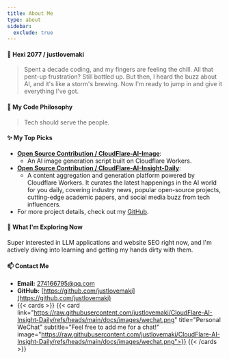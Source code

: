 ```yaml
---
title: About Me
type: about
sidebar:
  exclude: true
---
```

#### 👋 Hexi 2077 / justlovemaki

> Spent a decade coding, and my fingers are feeling the chill. All that pent-up frustration? Still bottled up. But then, I heard the buzz about AI, and it's like a storm's brewing. Now I'm ready to jump in and give it everything I've got.

#### 🚀 My Code Philosophy

> Tech should serve the people.

#### ✨ My Top Picks

*   **[Open Source Contribution / CloudFlare-AI-Image](https://github.com/justlovemaki/CloudFlare-AI-Image)**:
    *   An AI image generation script built on Cloudflare Workers.
*   **[Open Source Contribution / CloudFlare-AI-Insight-Daily](https://github.com/justlovemaki/CloudFlare-AI-Insight-Daily)**:
    *   A content aggregation and generation platform powered by Cloudflare Workers. It curates the latest happenings in the AI world for you daily, covering industry news, popular open-source projects, cutting-edge academic papers, and social media buzz from tech influencers.
*   For more project details, check out my [GitHub](https://github.com/justlovemaki).

#### 🌱 What I'm Exploring Now

Super interested in LLM applications and website SEO right now, and I'm actively diving into learning and getting my hands dirty with them.

#### 📫 Contact Me

*   **Email:** [274166795@qq.com](mailto:274166795@qq.com)
*   **GitHub:** [https://github.com/justlovemaki](https://github.com/justlovemaki)
*   {{< cards >}}
    {{< card link="https://raw.githubusercontent.com/justlovemaki/CloudFlare-AI-Insight-Daily/refs/heads/main/docs/images/wechat.png" title="Personal WeChat" subtitle="Feel free to add me for a chat!" image="https://raw.githubusercontent.com/justlovemaki/CloudFlare-AI-Insight-Daily/refs/heads/main/docs/images/wechat.png">}}
    {{< /cards >}}